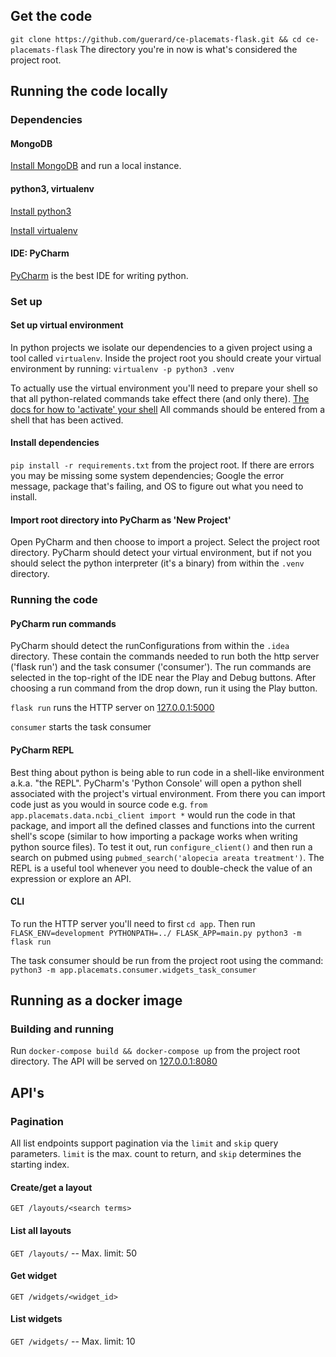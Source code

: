## Get the code
`git clone https://github.com/guerard/ce-placemats-flask.git && cd ce-placemats-flask` The directory you're
in now is what's considered the project root.

## Running the code locally
### Dependencies
#### MongoDB
[Install MongoDB](https://docs.mongodb.com/manual/installation/) and run a local instance.

#### python3, virtualenv
[Install python3](https://www.python.org/downloads/)

[Install virtualenv](https://virtualenv.pypa.io/en/stable/installation/)

#### IDE: PyCharm
[PyCharm](https://www.jetbrains.com/pycharm/download/#) is the best IDE for writing python.

### Set up
#### Set up virtual environment
In python projects we isolate our dependencies to a given project using a tool called `virtualenv`.
Inside the project root you should create your virtual environment by running:
`virtualenv -p python3 .venv`

To actually use the virtual environment you'll need to prepare your shell so that all python-related
commands take effect there (and only there).
[The docs for how to 'activate' your shell](https://virtualenv.pypa.io/en/stable/userguide/#activate-script)
All commands should be entered from a shell that has been actived.

#### Install dependencies
`pip install -r requirements.txt` from the project root. If there are errors you may be missing
some system dependencies; Google the error message, package that's failing, and OS to figure out
what you need to install.

#### Import root directory into PyCharm as 'New Project'
Open PyCharm and then choose to import a project. Select the project root directory. PyCharm should detect
your virtual environment, but if not you should select the python interpreter (it's a binary) from within
the `.venv` directory.

### Running the code
#### PyCharm run commands
PyCharm should detect the runConfigurations from within the `.idea` directory. These contain the commands
needed to run both the http server ('flask run') and the task consumer ('consumer'). The run commands are
selected in the top-right of the IDE near the Play and Debug buttons. After choosing a run command from the
drop down, run it using the Play button.

`flask run` runs the HTTP server on [127.0.0.1:5000](http://127.0.0.1:5000)

`consumer` starts the task consumer

#### PyCharm REPL
Best thing about python is being able to run code in a shell-like environment a.k.a. "the REPL".
PyCharm's 'Python Console' will open a python shell associated with the project's virtual environment.
From there you can import code just as you would in source code e.g.
`from app.placemats.data.ncbi_client import *` would run the code in that package, and import all the defined
classes and functions into the current shell's scope (similar to how importing a package works when writing
python source files). To test it out, run `configure_client()` and then run a search on pubmed using
`pubmed_search('alopecia areata treatment')`. The REPL is a useful tool whenever you need to double-check
the value of an expression or explore an API.

#### CLI
To run the HTTP server you'll need to first `cd app`.
Then run `FLASK_ENV=development PYTHONPATH=../ FLASK_APP=main.py python3 -m flask run`

The task consumer should be run from the project root using the command:
`python3 -m app.placemats.consumer.widgets_task_consumer`


## Running as a docker image
### Building and running
Run `docker-compose build && docker-compose up` from the project root directory.
The API will be served on [127.0.0.1:8080](http://127.0.0.1:8080)

## API's
### Pagination
All list endpoints support pagination via the `limit` and `skip` query parameters. `limit` is
the max. count to return, and `skip` determines the starting index.

#### Create/get a layout
`GET /layouts/<search terms>`

#### List all layouts
`GET /layouts/` -- Max. limit: 50

#### Get widget
`GET /widgets/<widget_id>`

#### List widgets
`GET /widgets/` -- Max. limit: 10
